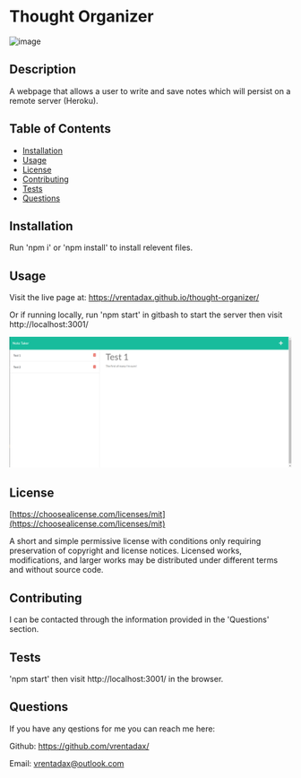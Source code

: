 # Thought Organizer

![image](https://img.shields.io/badge/license-MIT-brightgreen)
  

## Description

A webpage that allows a user to write and save notes which will persist on a remote server (Heroku).

## Table of Contents
- [Installation](#installation)
- [Usage](#usage)
- [License](#license)
- [Contributing](#contributing)
- [Tests](#tests)
- [Questions](#questions)

## Installation

Run 'npm i' or 'npm install' to install relevent files.

## Usage

Visit the live page at: https://vrentadax.github.io/thought-organizer/

Or if running locally, run 'npm start' in gitbash to start the server then visit http://localhost:3001/

![Screenshot](./assets/images/Screenshot.png)

  
## License

[https://choosealicense.com/licenses/mit](https://choosealicense.com/licenses/mit)

A short and simple permissive license with conditions only requiring preservation of copyright and license notices. Licensed works, modifications, and larger works may be distributed under different terms and without source code.
  

## Contributing

I can be contacted through the information provided in the 'Questions' section.

## Tests

'npm start' then visit http://localhost:3001/ in the browser.

## Questions

If you have any qestions for me you can reach me here:

Github: https://github.com/vrentadax/
  
Email: vrentadax@outlook.com